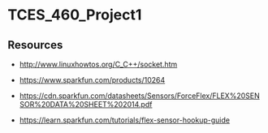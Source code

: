 # TCES_460_Project1


## Resources

* http://www.linuxhowtos.org/C_C++/socket.htm

* https://www.sparkfun.com/products/10264

* https://cdn.sparkfun.com/datasheets/Sensors/ForceFlex/FLEX%20SENSOR%20DATA%20SHEET%202014.pdf

* https://learn.sparkfun.com/tutorials/flex-sensor-hookup-guide
